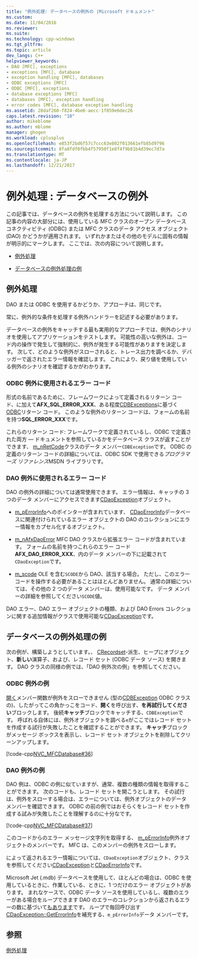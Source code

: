 ```yaml
---
title: "例外処理: データベースの例外の |Microsoft ドキュメント"
ms.custom: 
ms.date: 11/04/2016
ms.reviewer: 
ms.suite: 
ms.technology: cpp-windows
ms.tgt_pltfrm: 
ms.topic: article
dev_langs: C++
helpviewer_keywords:
- DAO [MFC], exceptions
- exceptions [MFC], database
- exception handling [MFC], databases
- ODBC exceptions [MFC]
- ODBC [MFC], exceptions
- database exceptions [MFC]
- databases [MFC], exception handling
- error codes [MFC], database exception handling
ms.assetid: 28daf260-f824-4be6-aecc-1f859e6dec26
caps.latest.revision: "10"
author: mikeblome
ms.author: mblome
manager: ghogen
ms.workload: cplusplus
ms.openlocfilehash: e853f2bd6f57c7ccc63e802f013661efb85d9796
ms.sourcegitcommit: 8fa8fdf0fbb4f57950f1e8f4f9b81b4d39ec7d7a
ms.translationtype: MT
ms.contentlocale: ja-JP
ms.lasthandoff: 12/21/2017
---
```

# <a name="exceptions-database-exceptions"></a>例外処理 : データベースの例外
この記事では、データベースの例外を処理する方法について説明します。 この記事の内容の大部分には、使用している MFC クラスのオープン データベース コネクティビティ (ODBC) または MFC クラスのデータ アクセス オブジェクト (DAO) かどうかが適用されます。 いずれかまたはその他のモデルに固有の情報が明示的にマークします。 ここでは、次の内容について説明します。  
  
-   [例外処理](#_core_approaches_to_exception_handling)  
  
-   [データベースの例外処理の例](#_core_a_database_exception.2d.handling_example)  
  
##  <a name="_core_approaches_to_exception_handling"></a>例外処理  
 DAO または ODBC を使用するかどうか、アプローチは、同じです。  
  
 常に、例外的な条件を処理する例外ハンドラーを記述する必要があります。  
  
 データベースの例外をキャッチする最も実用的なアプローチでは、例外のシナリオを使用してアプリケーションをテストします。 可能性の高いな例外は、コード内の操作で発生して強制的に、例外が発生する可能性がありますを決定します。 次して、どのような例外がスローされると、トレース出力を調べるか、デバッガーで返されたエラー情報を確認します。 これにより、戻り値を使用している例外のシナリオを確認するかがわかります。  
  
### <a name="error-codes-used-for-odbc-exceptions"></a>ODBC 例外に使用されるエラー コード  
 形式の名前であるために、フレームワークによって定義されるリターン コード、に加えて**AFX_SQL_ERROR_XXX**、ある程度[CDBExceptions](../mfc/reference/cdbexception-class.md)に基づく[ODBC](../data/odbc/odbc-basics.md)リターン コード。 このような例外のリターン コードは、フォームの名前を持つ**SQL_ERROR_XXX**です。  
  
 これらのリターン コード: フレームワークで定義されているし、ODBC で定義された両方 — ドキュメントを参照しているかをデータベース クラスが返すことができます、 [m_nRetCode](../mfc/reference/cdbexception-class.md#m_nretcode)クラスのデータ メンバー`CDBException`です。 ODBC の定義のリターン コードの詳細については、ODBC SDK で使用できる*プログラマーズ リファレンス*MSDN ライブラリです。  
  
### <a name="error-codes-used-for-dao-exceptions"></a>DAO 例外に使用されるエラー コード  
 DAO の例外の詳細については通常使用できます。 エラー情報は、キャッチの 3 つのデータ メンバーにアクセスできます[CDaoException](../mfc/reference/cdaoexception-class.md)オブジェクト。  
  
-   [m_pErrorInfo](../mfc/reference/cdaoexception-class.md#m_perrorinfo)へのポインターが含まれています、 [CDaoErrorInfo](../mfc/reference/cdaoerrorinfo-structure.md)データベースに関連付けられているエラー オブジェクトの DAO のコレクションにエラー情報をカプセル化するオブジェクト。  
  
-   [m_nAfxDaoError](../mfc/reference/cdaoexception-class.md#m_nafxdaoerror) MFC DAO クラスから拡張エラー コードが含まれています。 フォームの名前を持つこれらのエラー コード**AFX_DAO_ERROR_XXX**、内のデータ メンバーの下に記載されて`CDaoException`です。  
  
-   [m_scode](../mfc/reference/cdaoexception-class.md#m_scode) OLE を含む`SCODE`から DAO、該当する場合。 ただし、このエラー コードを操作する必要があることはほとんどありません。 通常の詳細については、その他の 2 つのデータ メンバーは、使用可能なです。 データ メンバーの詳細を参照してください`SCODE`値。  
  
 DAO エラー、DAO エラー オブジェクトの種類、および DAO Errors コレクションに関する追加情報がクラスで使用可能な[CDaoException](../mfc/reference/cdaoexception-class.md)です。  
  
##  <a name="_core_a_database_exception.2d.handling_example"></a>データベースの例外処理の例  
 次の例が、構築しようとしています。、 [CRecordset](../mfc/reference/crecordset-class.md)-派生、ヒープにオブジェクト、**新しい**演算子、および、レコード セット (ODBC データ ソース) を開きます。 DAO クラスの同様の例では、「DAO 例外次の例」を参照してください。  
  
### <a name="odbc-exception-example"></a>ODBC 例外の例  
 [開く](../mfc/reference/crecordset-class.md#open)メンバー関数が例外をスローできません (型の[CDBException](../mfc/reference/cdbexception-class.md) ODBC クラスの)、したがってこの角かっこをコード、**開く**を呼び出す、**を再試行してください**ブロックします。 後続**キャッチ**ブロックでキャッチする、`CDBException`です。 呼ばれる自体には、例外オブジェクトを調べる`e`がここではレコード セットを作成する試行が失敗したことを確認することができます。 **キャッチ**ブロックがメッセージ ボックスを表示し、レコード セット オブジェクトを削除してクリーンアップします。  
  
 [!code-cpp[NVC_MFCDatabase#36](../mfc/codesnippet/cpp/exceptions-database-exceptions_1.cpp)]  
  
### <a name="dao-exception-example"></a>DAO 例外の例  
 DAO 例は、ODBC の例に似ていますが、通常、複数の種類の情報を取得することができます。 次のコードも、レコード セットを開こうとします。 その試行は、例外をスローする場合は、エラーについては、例外オブジェクトのデータ メンバーを確認できます。 ODBC の前の例ではおそらくをレコード セットを作成する試みが失敗したことを理解するのに十分なです。  
  
 [!code-cpp[NVC_MFCDatabase#37](../mfc/codesnippet/cpp/exceptions-database-exceptions_2.cpp)]  
  
 このコードからのエラー メッセージ文字列を取得する、 [m_pErrorInfo](../mfc/reference/cdaoexception-class.md#m_perrorinfo)例外オブジェクトのメンバーです。 MFC は、このメンバーの例外をスローします。  
  
 によって返されるエラー情報については、`CDaoException`オブジェクト、クラスを参照してください[CDaoException](../mfc/reference/cdaoexception-class.md)と[CDaoErrorInfo](../mfc/reference/cdaoerrorinfo-structure.md)です。  
  
 Microsoft Jet (.mdb) データベースを使用して、ほとんどの場合は、ODBC を使用しているときに、作業している、ときに、1 つだけのエラー オブジェクトがあります。 まれなケースで、ODBC データ ソースを使用しているし、複数のエラーがある場合をループできます DAO のエラーのコレクションから返されるエラーの数に基づいて[もあります](../mfc/reference/cdaoexception-class.md#geterrorcount)です。 ループで毎回呼び出す[CDaoException::GetErrorInfo](../mfc/reference/cdaoexception-class.md#geterrorinfo)を補充する、`m_pErrorInfo`データ メンバーです。  
  
## <a name="see-also"></a>参照  
 [例外処理](../mfc/exception-handling-in-mfc.md)

